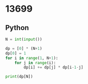 # 13699

## Python

```python
N = int(input())

dp = [0] * (N+1)
dp[0] = 1
for i in range(1, N+1):
    for j in range(i):
        dp[i] += dp[j] * dp[i-1-j]

print(dp[N])

```
